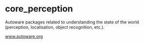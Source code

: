 # core_perception

Autoware packages related to understanding the state of the world (perception, localisation, object recognition, etc.).

www.autoware.org
